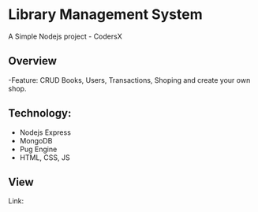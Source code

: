 # Library Management System
A Simple Nodejs project - CodersX
## Overview
-Feature: CRUD Books, Users, Transactions, Shoping and create your own shop.
## Technology:
* Nodejs Express
* MongoDB
* Pug Engine
* HTML, CSS, JS
## View
Link: 
